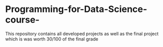# Programming-for-Data-Science-course-
This repository contains all developed projects as well as the final project which is was worth 30/100 of the final grade
